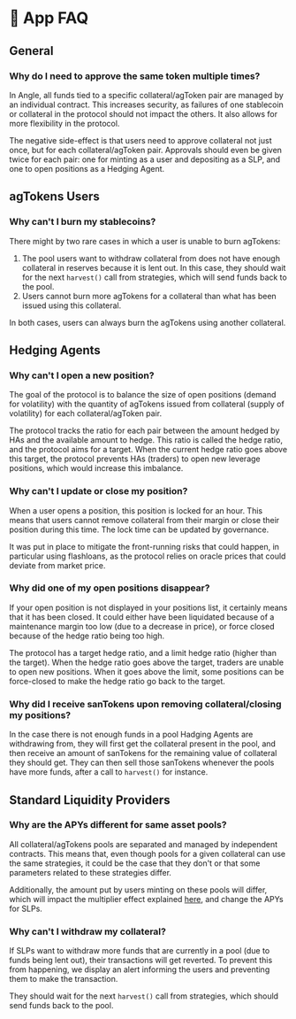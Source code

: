 # 🧐 App FAQ

## General

### Why do I need to approve the same token multiple times?

In Angle, all funds tied to a specific collateral/agToken pair are managed by an individual contract. This increases security, as failures of one stablecoin or collateral in the protocol should not impact the others. It also allows for more flexibility in the protocol.

The negative side-effect is that users need to approve collateral not just once, but for each collateral/agToken pair. Approvals should even be given twice for each pair: one for minting as a user and depositing as a SLP, and one to open positions as a Hedging Agent.

## agTokens Users

### Why can't I burn my stablecoins?

There might by two rare cases in which a user is unable to burn agTokens:

1. The pool users want to withdraw collateral from does not have enough collateral in reserves because it is lent out. In this case, they should wait for the next `harvest()` call from strategies, which will send funds back to the pool.
2. Users cannot burn more agTokens for a collateral than what has been issued using this collateral.

In both cases, users can always burn the agTokens using another collateral.

## Hedging Agents

### Why can't I open a new position?

The goal of the protocol is to balance the size of open positions (demand for volatility) with the quantity of agTokens issued from collateral (supply of volatility) for each collateral/agToken pair.

The protocol tracks the ratio for each pair between the amount hedged by HAs and the available amount to hedge. This ratio is called the hedge ratio, and the protocol aims for a target. When the current hedge ratio goes above this target, the protocol prevents HAs (traders) to open new leverage positions, which would increase this imbalance.

### Why can't I update or close my position?

When a user opens a position, this position is locked for an hour. This means that users cannot remove collateral from their margin or close their position during this time. The lock time can be updated by governance.

It was put in place to mitigate the front-running risks that could happen, in particular using flashloans, as the protocol relies on oracle prices that could deviate from market price.

### Why did one of my open positions disappear?

If your open position is not displayed in your positions list, it certainly means that it has been closed. It could either have been liquidated because of a maintenance margin too low (due to a decrease in price), or force closed because of the hedge ratio being too high.

The protocol has a target hedge ratio, and a limit hedge ratio (higher than the target). When the hedge ratio goes above the target, traders are unable to open new positions. When it goes above the limit, some positions can be force-closed to make the hedge ratio go back to the target.

### Why did I receive sanTokens upon removing collateral/closing my positions?

In the case there is not enough funds in a pool Hadging Agents are withdrawing from, they will first get the collateral present in the pool, and then receive an amount of sanTokens for the remaining value of collateral they should get. They can then sell those sanTokens whenever the pools have more funds, after a call to `harvest()` for instance.

## Standard Liquidity Providers

### Why are the APYs different for same asset pools?

All collateral/agTokens pools are separated and managed by independent contracts. This means that, even though pools for a given collateral can use the same strategies, it could be the case that they don't or that some parameters related to these strategies differ.

Additionally, the amount put by users minting on these pools will differ, which will impact the multiplier effect explained [here](concepts/standard-liquidity-providers), and change the APYs for SLPs.

### Why can't I withdraw my collateral?

If SLPs want to withdraw more funds that are currently in a pool (due to funds being lent out), their transactions will get reverted. To prevent this from happening, we display an alert informing the users and preventing them to make the transaction.

They should wait for the next `harvest()` call from strategies, which should send funds back to the pool.
